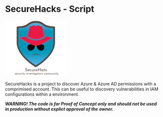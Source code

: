 # SecureHacks - Script

![logo](https://github.com/SecureHats/Sentinel-playground/blob/main/media/securehats-layers-200x.png)

SecureHacks is a project to discover Azure & Azure AD permissions with a comprimised account. 
This can be useful to discovery vulnerabilities in IAM configurations within a environment.

**_WARNING! The code is for Proof of Concept only and should not be used in production without explict approval of the owner._**
